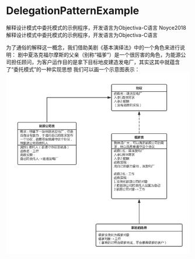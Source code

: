 # DelegationPatternExample
解释设计模式中委托模式的示例程序，开发语言为Objectiva-C语言
Noyce2018
解释设计模式中委托模式的示例程序，开发语言为Objectiva-C语言

为了通俗的解释这一概念，我们借助美剧《基本演绎法》中的一个角色来进行说明：
剧中夏洛克福尔摩斯的父亲（别称“福爹”）是一个很厉害的角色，为能源公司担任顾问，为客户运作目的是拿下目标地皮建造发电厂，其实这其中就蕴含了“委托模式”的一种实现思想
我们可以画一个示意图表示：
![Image text](https://github.com/Noyce2018/DelegationPatternExample/blob/master/img/委托模式.png)
